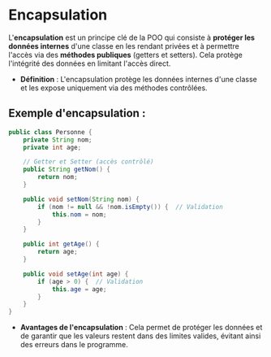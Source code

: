 # Encapsulation

L'**encapsulation** est un principe clé de la POO qui consiste à **protéger les données internes** d'une classe en les rendant privées et à permettre l'accès via des **méthodes publiques** (getters et setters). Cela protège l'intégrité des données en limitant l'accès direct.

- **Définition** : L'encapsulation protège les données internes d'une classe et les expose uniquement via des méthodes contrôlées.

## Exemple d'encapsulation :

```java
public class Personne {
    private String nom;
    private int age;

    // Getter et Setter (accès contrôlé)
    public String getNom() {
        return nom;
    }

    public void setNom(String nom) {
        if (nom != null && !nom.isEmpty()) {  // Validation
            this.nom = nom;
        }
    }

    public int getAge() {
        return age;
    }

    public void setAge(int age) {
        if (age > 0) {  // Validation
            this.age = age;
        }
    }
}
```

- **Avantages de l'encapsulation** : Cela permet de protéger les données et de garantir que les valeurs restent dans des limites valides, évitant ainsi des erreurs dans le programme.
